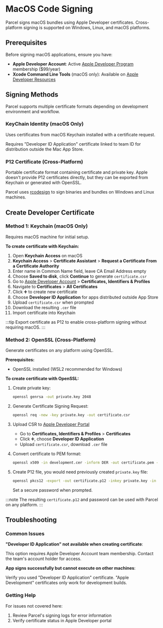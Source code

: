 # MacOS Code Signing

Parcel signs macOS bundles using Apple Developer certificates. Cross-platform signing is supported on Windows, Linux, and macOS platforms.

## Prerequisites

Before signing macOS applications, ensure you have:

- **Apple Developer Account**: Active [Apple Developer Program](https://developer.apple.com/programs/) membership ($99/year)
- **Xcode Command Line Tools** (macOS only): Available on [Apple Developer Resources](https://developer.apple.com/xcode/resources/)

## Signing Methods

Parcel supports multiple certificate formats depending on development environment and workflow.

### KeyChain Identity (macOS Only)

Uses certificates from macOS Keychain installed with a certificate request.

Requires "Developer ID Application" certificate linked to team ID for distribution outside the Mac App Store.

### P12 Certificate (Cross-Platform)

Portable certificate format containing certificate and private key.
Apple doesn't provide P12 certificates directly, but they can be exported from Keychain or generated with OpenSSL.

Parcel uses [rcodesign](https://github.com/indygreg/apple-platform-rs/tree/main/apple-codesign) to sign binaries and bundles on Windows and Linux machines.

## Create Developer Certificate

### Method 1: Keychain (macOS Only)

Requires macOS machine for initial setup.

**To create certificate with Keychain:**

1. Open **Keychain Access** on macOS
2. **Keychain Access** > **Certificate Assistant** > **Request a Certificate From a Certificate Authority**
3. Enter name in Common Name field, leave CA Email Address empty
4. Choose **Saved to disk**, click **Continue** to generate `certificate.csr`
5. Go to [Apple Developer Account](https://developer.apple.com/account/) > **Certificates, Identifiers & Profiles**
6. Navigate to **Certificates** > **All Certificates**
7. Click ➕ to create new certificate
8. Choose **Developer ID Application** for apps distributed outside App Store
9. Upload `certificate.csr` when prompted
10. Download the resulting `.cer` file
11. Import certificate into Keychain

:::tip
Export certificate as P12 to enable cross-platform signing without requiring macOS.
:::

### Method 2: OpenSSL (Cross-Platform)

Generate certificates on any platform using OpenSSL.

**Prerequisites:**

- OpenSSL installed (WSL2 recommended for Windows)

**To create certificate with OpenSSL:**

1. Create private key:

    ```bash
    openssl genrsa -out private.key 2048
    ```

2. Generate Certificate Signing Request:

    ```bash
    openssl req -new -key private.key -out certificate.csr
    ```

3. Upload CSR to [Apple Developer Portal](https://developer.apple.com/account/)
    - Go to **Certificates, Identifiers & Profiles** > **Certificates**
    - Click ➕, choose **Developer ID Application**
    - Upload `certificate.csr`, download `.cer` file

4. Convert certificate to PEM format:

    ```bash
    openssl x509 -in development.cer -inform DER -out certificate.pem -outform PEM
    ```

5. Create P12 file, you would need previously created `private.key` file:

    ```bash
    openssl pkcs12 -export -out certificate.p12 -inkey private.key -in certificate.pem
    ```

    Set a secure password when prompted.

:::note
The resulting `certificate.p12` and password can be used with Parcel on any platform.
:::

## Troubleshooting

### Common Issues

**"Developer ID Application" not available when creating certificate**:

This option requires Apple Developer Account team membership. Contact the team's account holder for access.

**App signs successfully but cannot execute on other machines**:

Verify you used "Developer ID Application" certificate. "Apple Development" certificates only work for development builds.

### Getting Help

For issues not covered here:

1. Review Parcel's signing logs for error information
2. Verify certificate status in Apple Developer portal
